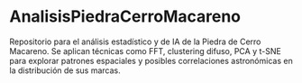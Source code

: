 # AnalisisPiedraCerroMacareno
Repositorio para el análisis estadístico y de IA de la Piedra de Cerro Macareno. Se aplican técnicas como FFT, clustering difuso, PCA y t-SNE para explorar patrones espaciales y posibles correlaciones astronómicas en la distribución de sus marcas.

